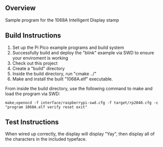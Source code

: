 ## Overview

Sample program for the 1068A Intelligent Display stamp

## Build Instructions

1. Set up the Pi Pico example programs and build system
2. Successfully build and deploy the "blink" example via SWD to ensure your enviroment is working
3. Check out this project
4. Create a "build" directory
5. Inside the build directory, run "cmake ../"
6. Make and install the built "1068A.elf" executable.

From inside the build directory, use the following command to make and load the program via SWD:

``make;openocd -f interface/raspberrypi-swd.cfg -f target/rp2040.cfg -c "program 1068A.elf verify reset exit"``

## Test Instructions

When wired up correctly, the display will display "Yay", then display all of the characters in the included typeface.
